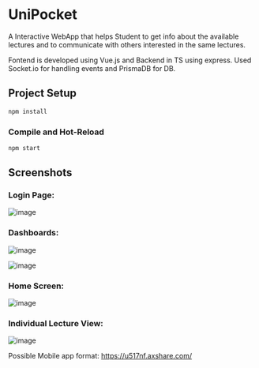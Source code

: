 # UniPocket
A Interactive WebApp that helps Student to get info about the available lectures and to communicate with others interested in the same lectures. 

Fontend is developed using Vue.js and Backend in TS using express. Used Socket.io for handling events and PrismaDB for DB.

## Project Setup

```sh
npm install
```

### Compile and Hot-Reload

```sh
npm start
```

## Screenshots

### Login Page:  

![image](https://user-images.githubusercontent.com/40617986/215296764-ea805814-eca0-4ca3-b6c3-0068edc098aa.png)

### Dashboards:  

![image](https://user-images.githubusercontent.com/40617986/215296804-e875e5cd-8b17-4af9-95a7-c27fa7bd8a93.png)

![image](https://user-images.githubusercontent.com/40617986/215296777-417bcb1f-e0b6-44d1-bbb9-a6754a8ba4cf.png)

### Home Screen:  

![image](https://user-images.githubusercontent.com/40617986/215318341-7f5e97b2-c8cc-4033-bf6e-7ea58040db53.png)

### Individual Lecture View:  

![image](https://user-images.githubusercontent.com/40617986/215318361-ac594da7-ea0e-4354-a607-3a7f467b0c66.png)


Possible Mobile app format:   https://u517nf.axshare.com/

